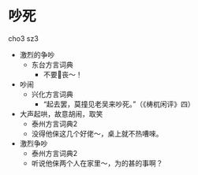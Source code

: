 # 吵死
cho3 sz3
+ 激烈的争吵
  * 东台方言词典
    - 不要𠵹丧～！
+ 吵闹
  * 兴化方言词典
    - “起去罢，莫撞见老吴来吵死。”（《梼杌闲评》四）
+ 大声起哄，故意胡闹，取笑
  * 泰州方言词典2
  - 没得他俫这几个好佬～，桌上就不热嘈唻。
+ 激烈争吵
  * 泰州方言词典2
  - 听说他俫两个人在家里～，为的甚的事啊？

